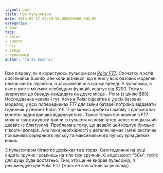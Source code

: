 ```yaml
---
layout: post
title: Про пульсоміри
date: 2013-06-17 22:19:58.000000000 +03:00
categories:
- Gear
tags:
- polar
- suunto
- біг
- вибір
- пульсомір
author: 'Taras Kushnir'
---
```


Вже півроку, як я користуюсь пульсоміром <a title="Polar FT7" href="http://www.polar.com/en/products/get_active/fitness_crosstraining/FT7" target="_blank"><em>Polar FT7</em></a>. Спочатку я хотів собі якийсь Suunto, але коли дізнався, що в них у всіх базових моделей немає навіть підсвітки, я засумнівався в цьому бренді. А пульсомір, в якого вже є мінімум необхідних функцій, коштує від $200. Тому я звернувся до бренду-кандидата на друге місце - Polar (з ціною $80). Несподіванка чекала і тут. Хоча в Polar підсвітка є у всіх базових моделях, у всіх попередниках FT7 для зміни батареї потрібно віддавати годинник у ремонт Polar. У FT7 це можна зробити самому з допомогою монети: задня кришка відкручується. Також тільки починаючи з FT7 можна звантажувати файли із пульсом на комп'ютер через спеціальний девайс (з блютузом). Проблема в тому, що девайс цей коштує близько півсотні доларів. Але поки необхідності у деталях немає і мені вистачає показників середнього пульсу та максимального пульсу крім деяких інших.

З пульсоміром бігаю по доріжках та в горах. Сам годинник на руці сидить зручно і ремінець на тіло теж зручний. Є водозахист "50м", тобто для душу буде достатньо. Тим, хто ще не вибрав пульсомір, я рекомендую цей Polar FT7 (жаль не заплатили за рекламу)
